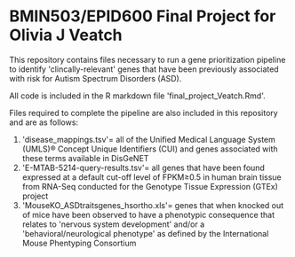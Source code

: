 # BMIN503/EPID600 Final Project for Olivia J Veatch

This repository contains files necessary to run a gene prioritization pipeline to identify 'clincally-relevant' genes that have been previously associated with risk for Autism Spectrum Disorders (ASD).

All code is included in the R markdown file 'final_project_Veatch.Rmd'. 

Files required to complete the pipeline are also included in this repository and are as follows:
1. 'disease_mappings.tsv'= all of the Unified Medical Language System (UMLS)® Concept Unique Identifiers (CUI) and genes associated with these terms available in DisGeNET
2. 'E-MTAB-5214-query-results.tsv'= all genes that have been found expressed at a default cut-off level of FPKM≥0.5 in human brain tissue from RNA-Seq conducted for the Genotype Tissue Expression (GTEx) project 
3. 'MouseKO_ASDtraitsgenes_hsortho.xls'= genes that when knocked out of mice have been observed to have a phenotypic consequence that relates to  'nervous system development' and/or a 'behavioral/neurological phenotype' as defined by the International Mouse Phentyping Consortium
